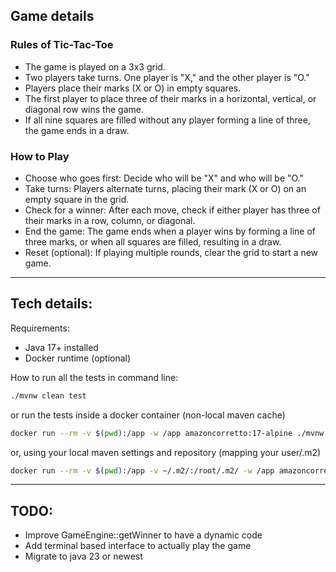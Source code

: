 ## Game details

### Rules of Tic-Tac-Toe

- The game is played on a 3x3 grid.
- Two players take turns. One player is "X," and the other player is "O."
- Players place their marks (X or O) in empty squares.
- The first player to place three of their marks in a horizontal, vertical, or diagonal row wins the game.
- If all nine squares are filled without any player forming a line of three, the game ends in a draw.

### How to Play

- Choose who goes first: Decide who will be "X" and who will be "O."
- Take turns: Players alternate turns, placing their mark (X or O) on an empty square in the grid.
- Check for a winner: After each move, check if either player has three of their marks in a row, column, or diagonal.
- End the game: The game ends when a player wins by forming a line of three marks, or when all squares are filled, resulting in a draw.
- Reset (optional): If playing multiple rounds, clear the grid to start a new game.

---
## Tech details:

Requirements:
- Java 17+ installed
- Docker runtime (optional)

How to run all the tests in command line:

```bash
./mvnw clean test
```

or run the tests inside a docker container (non-local maven cache)
```bash
docker run --rm -v $(pwd):/app -w /app amazoncorretto:17-alpine ./mvnw test
```

or, using your local maven settings and repository (mapping your user/.m2)

```bash
docker run --rm -v $(pwd):/app -v ~/.m2/:/root/.m2/ -w /app amazoncorretto:17-alpine ./mvnw test
```

---

## TODO:

- Improve GameEngine::getWinner to have a dynamic code
- Add terminal based interface to actually play the game
- Migrate to java 23 or newest
